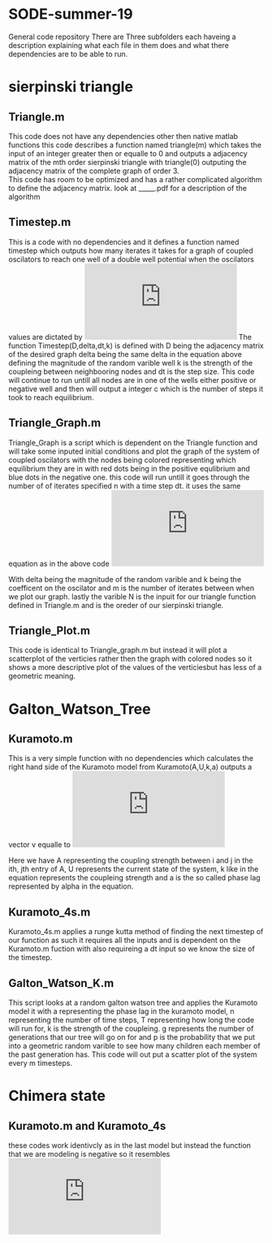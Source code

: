 # SODE-summer-19
General code repository 
  There are Three subfolders each haveing a description explaining what each file in them does and what there dependencies are to be able to run.



# sierpinski triangle




## Triangle.m
  This code does not have any dependencies other then native matlab functions this code describes a function named triangle(m) 
  which takes the input of an integer greater then or equalle to 0 and outputs a adjacency matrix of the mth order sierpinski triangle 
  with triangle(0) outputing the adjacency matrix of the complete graph of order 3.  
    This code has room to be optimized and has a rather complicated algorithm to define the adjacency matrix.
    look at _____.pdf for a description of the algorithm
## Timestep.m

  This is a code with no dependencies and it defines a function named timestep which outputs how many iterates it takes for a graph of 
  coupled oscilators to reach one well of a double well potential when the oscilators values are dictated by 
  ![equation](https://latex.codecogs.com/gif.latex?%5Cdot%20u_i%3D-%284u_i%5E3-2u_i%29&plus;k%5Csum_%7Bj%5Csim%20i%7D%28u_j-u_i%29&plus;%5Cdelta%20N%280%2C1%29)
  The function Timestep(D,delta,dt,k) is defined with D being the adjacency matrix of the desired graph delta being the same delta in the equation above defining the magnitude of the random varible well k is the strength of the coupleing between neighbooring nodes and dt is the step size.  This code will continue to run untill all nodes are in one of the wells either positive or negative well and then will output a integer c which is the number of steps it took to reach equilibrium.
  
## Triangle_Graph.m

  Triangle_Graph is a script which is dependent on the Triangle function and will take some inputed initial conditions and plot the graph of the system of coupled oscilators with the nodes being colored representing which equilibrium they are in with red dots being in the positive equlibrium and blue dots in the negative one.  this code will run untill it goes through the number of of iterates specified n with a time step dt.  it uses the same equation as in the above code
![equation](https://latex.codecogs.com/gif.latex?%5Cdot%20u_i%3D-%284u_i%5E3-2u_i%29&plus;k%5Csum_%7Bj%5Csim%20i%7D%28u_j-u_i%29&plus;%5Cdelta%20N%280%2C1%29)
                                                      
With delta being the magnitude of the random varible and k being the coefficent on the oscilator and m is the number of iterates between when we plot our graph.  lastly the varible N is the inpuit for our triangle function defined in Triangle.m and is the oreder of our sierpinski triangle.

## Triangle_Plot.m

  This code is identical to Triangle_graph.m but instead it will plot a scatterplot of the verticies rather then the 
  graph with colored nodes so it shows a more descriptive plot of the values of the verticiesbut has less of a geometric meaning.
  
  
 # Galton_Watson_Tree
 
 
 ## Kuramoto.m
 
  This is a very simple function with no dependencies which calculates the right hand side of the Kuramoto model from 
  Kuramoto(A,U,k,a) outputs a vector v equalle to 
  ![equation](https://latex.codecogs.com/gif.latex?%5Cfrac%7Bk%7D%7BN%7D%5Csum_%7Bi%5Csim%20j%7DG%28u_i-u_j%29sin%28u_i-u_j&plus;%5Calpha%20%29)

Here we have A representing the coupling strength between i and j in the ith, jth entry of A,  U represents the current state of the system, k like in the equation represents the coupleing strength and a is the so called phase lag represented by alpha in the equation.

 ## Kuramoto_4s.m
 
 Kuramoto_4s.m applies a runge kutta method of finding the next timestep of our function as such it requires all the inputs and is dependent on the Kuramoto.m fuction with also requireing a dt input so we know the size of the timestep.
 
 ## Galton_Watson_K.m
 
 This script looks at a random galton watson tree and applies the Kuramoto model it with a representing the phase lag in the kuramoto model, n representing the number of time steps, T representing how long the code will run for, k is the strength of the coupleing. g represents the number of generations that our tree will go on for and p is the probability that we put into a geometric random varible to see how many children each member of the past generation has.  This code will out put a scatter plot of the system every m timesteps.
 
 
 # Chimera state
 
 ## Kuramoto.m and Kuramoto_4s
  these codes work identivcly as in the last model but instead the function that we are modeling is negative so it resembles 
  ![equation](https://latex.codecogs.com/gif.latex?-%5Cfrac%7Bk%7D%7BN%7D%5Csum_%7Bi%5Csim%20j%7DG%28u_i-u_j%29sin%28u_i-u_j&plus;%5Calpha%20%29)
  
  
